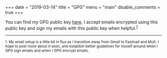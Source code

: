 +++
date = "2019-03-14"
title = "GPG"
menu = "main"
disable_comments = true
+++

You can find my GPG public key [here](/mattjmcnaughton.pub.asc). I accept emails
encrypted using this public key and sign my emails with this public key when
helpful.<sup><a href="#fn1">1</a></sup>

<hr />

<sup id="fn1">1. My email setup is a little bit in flux as I transition away
from Gmail to Fastmail and Mutt. I hope to post more about it soon, and
establish better guidelines for myself around when I GPG sign emails and when I
GPG encrypt emails.
